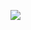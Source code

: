 [![](https://visitcount.itsvg.in/api?id=erentorlak&label=Profile%20Views&color=12&icon=5&pretty=false)](https://visitcount.itsvg.in)
